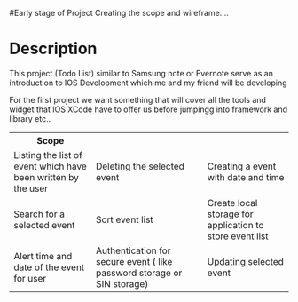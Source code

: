 #Early stage of Project 
Creating the scope and wireframe....
<h1> Description </h1>
<p> This project (Todo List) similar to Samsung note or Evernote serve as an introduction to IOS Development which me and my friend will be developing </p>
<p> For the first project we want something that will cover all the tools and widget that IOS XCode have to offer us before jumpingg into framework and library etc.. </p>
<tb>
<table>
  <tr>
    <th>Scope</th>
  </tr>
  <tr>
    <td>Listing the list of event which have been written by the user</td>
    <td>Deleting the selected event</td>
    <td>Creating a event with date and time</td>
  </tr>
  <tr>
    <td>Search for a selected event</td>
    <td>Sort event list</td>
    <td>Create local storage for application to store event list</td>
  </tr>
  <tr>
     <td>Alert time and date of the event for user</td>
    <td>Authentication for secure event ( like password storage or SIN storage) </td>
    <td>Updating selected event</td>
  </tr>
</table>
